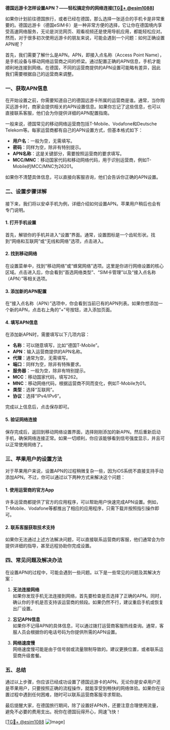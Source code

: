 **德国远游卡怎样设置APN？——轻松搞定你的网络连接[[TG💪+ @esim1088](https://t.me/s/esim1088)]**

如果你计划前往德国旅行，或者已经在德国，那么选择一张适合的手机卡是非常重要的。德国远游卡（德国eSIM卡）是一种非常方便的选择，它让你在德国境内享受高速网络服务，无论是浏览网页、观看视频还是使用导航应用，都能轻松应对。然而，对于很多初次使用远游卡的朋友来说，可能会遇到一个问题：如何正确设置APN呢？

首先，我们需要了解什么是APN。APN，即接入点名称（Access Point Name），是手机设备与移动网络运营商之间的桥梁。通过配置正确的APN信息，手机才能顺利地连接到网络。在德国，不同的运营商提供的APN设置可能略有差异，因此我们需要根据自己的运营商来调整。

### **一、获取APN信息**

在开始设置之前，你需要知道自己的德国远游卡所属的运营商是谁。通常，当你购买远游卡时，商家会提供相关的APN设置信息。如果你忘记了这些信息，也可以直接联系客服，他们会为你提供详细的APN配置指南。

一般来说，德国常见的移动网络运营商包括T-Mobile、Vodafone和Deutsche Telekom等。每家运营商都有自己的APN设置方式，但基本格式如下：

- **用户名**：一般为空，无需填写。
- **密码**：同样为空，除非有特别提示。
- **APN名称**：这是关键部分，需要按照运营商的要求填写。
- **MCC/MNC**：移动国家代码和移动网络代码，用于识别运营商，例如T-Mobile的MCC/MNC为26201。

如果你不清楚具体信息，可以直接向客服咨询，他们会告诉你正确的APN设置。

### **二、设置步骤详解**

接下来，我们将以安卓手机为例，详细介绍如何设置APN。苹果用户稍后也会有专门说明。

#### **1. 打开手机设置**

首先，解锁你的手机并进入“设置”界面。通常，设置图标是一个齿轮形状。找到“网络和互联网”或“无线和网络”选项，点击进入。

#### **2. 找到移动网络**

在设置菜单中，找到“移动网络”或“蜂窝网络”选项。这里是你进行网络设置的核心区域。点击进入后，你会看到“首选网络类型”、“SIM卡管理”以及“接入点名称（APN）”等相关选项。

#### **3. 添加新的APN配置**

在“接入点名称（APN）”选项中，你会看到当前已有的APN列表。如果你想添加一个新的APN，点击右上角的“+”号按钮，进入添加页面。

#### **4. 填写APN信息**

在添加新APN时，需要填写以下几项内容：

- **名称**：可以随意填写，比如“德国T-Mobile”。
- **APN**：输入运营商提供的APN名称。
- **代理**：通常为空，无需填写。
- **端口**：同样为空，除非有特殊要求。
- **服务器**：一般为空，除非有特别提示。
- **MCC**：移动国家代码，填写262。
- **MNC**：移动网络代码，根据运营商不同而变化，例如T-Mobile为01。
- **类型**：选择“互联网”。
- **协议**：选择“IPv4/IPv6”。

完成以上信息后，点击保存即可。

#### **5. 验证网络连接**

保存完成后，返回到移动网络设置界面，选择刚刚添加的新APN。然后重新启动手机，确保网络连接正常。如果一切顺利，你应该能够看到信号强度显示，并且可以正常使用网络了。

### **三、苹果用户的设置方法**

对于苹果用户来说，设置APN的过程稍微复杂一些，因为iOS系统不直接支持手动添加APN。不过，你可以通过以下两种方式来解决这个问题：

#### **1. 使用运营商的官方App**

许多运营商都提供了官方的应用程序，可以帮助用户快速完成APN设置。例如，T-Mobile、Vodafone等都推出了相应的应用程序，只需下载并按照指引操作即可。

#### **2. 联系客服获取技术支持**

如果你无法通过上述方法解决问题，可以直接联系运营商的客服，他们通常会为你提供详细的指导，甚至远程协助你完成设置。

### **四、常见问题及解决办法**

在设置APN的过程中，可能会遇到一些问题。以下是一些常见的问题及其解决方案：

1. **无法连接网络**  
   如果你发现手机无法连接到网络，首先要检查是否选择了正确的APN。同时，确认你的手机是否支持该运营商的频段。如果仍然不行，建议重启手机或恢复出厂设置。

2. **忘记APN信息**  
   如果你不记得APN的具体信息，可以通过拨打运营商客服热线查询。通常，客服人员会根据你的电话号码为你提供所需的APN设置。

3. **网络速度慢**  
   网络速度慢可能是由于信号弱或流量限制导致的。建议更换位置，或者联系运营商升级套餐。

### **五、总结**

通过以上步骤，你应该已经成功设置了德国远游卡的APN。无论你是安卓用户还是苹果用户，只要按照正确的流程操作，就能享受到畅快的网络体验。如果你在设置过程中遇到任何困难，随时可以联系运营商客服寻求帮助。

最后提醒大家，在德国旅行期间，除了设置好APN外，还要注意合理使用流量，避免不必要的费用支出。祝你在德国玩得开心，网速飞快！

[[TG💪+ @esim1088](https://t.me/s/esim1088) ![Image](https://i.postimg.cc/4NQfJmqS/Snipaste-2025-05-13-00-14-12.png)]